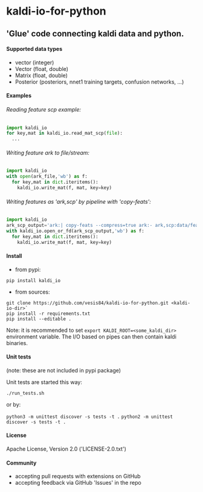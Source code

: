 kaldi-io-for-python
===================
'Glue' code connecting kaldi data and python.
-----------------------------------------------

#### Supported data types
- vector (integer)
- Vector (float, double)
- Matrix (float, double)
- Posterior (posteriors, nnet1 training targets, confusion networks, ...)

#### Examples

###### Reading feature scp example:

```python
import kaldi_io
for key,mat in kaldi_io.read_mat_scp(file):
  ...
```

###### Writing feature ark to file/stream:
```python
import kaldi_io
with open(ark_file,'wb') as f:
  for key,mat in dict.iteritems():
    kaldi_io.write_mat(f, mat, key=key)
```

###### Writing features as 'ark,scp' by pipeline with 'copy-feats':
```python
import kaldi_io
ark_scp_output='ark:| copy-feats --compress=true ark:- ark,scp:data/feats2.ark,data/feats2.scp'
with kaldi_io.open_or_fd(ark_scp_output,'wb') as f:
  for key,mat in dict.iteritems():
    kaldi_io.write_mat(f, mat, key=key)
```

#### Install
- from pypi:
```
pip install kaldi_io
```

- from sources:
```
git clone https://github.com/vesis84/kaldi-io-for-python.git <kaldi-io-dir>`
pip install -r requirements.txt
pip install --editable .
```

Note: it is recommended to set `export KALDI_ROOT=<some_kaldi_dir>` environment variable.
The I/O based on pipes can then contain kaldi binaries.

#### Unit tests

(note: these are not included in pypi package)

Unit tests are started this way:

`./run_tests.sh`

or by:

`python3 -m unittest discover -s tests -t .`
`python2 -m unittest discover -s tests -t .`


#### License
Apache License, Version 2.0 ('LICENSE-2.0.txt')

#### Community
- accepting pull requests with extensions on GitHub
- accepting feedback via GitHub 'Issues' in the repo


